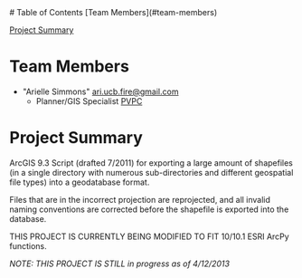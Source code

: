 
<html>
<head>
</head>
<body>
# Table of Contents
[Team Members](#team-members)

[Project Summary](#project-summary)

# <a name="team-members"></a>Team Members
* "Arielle Simmons" <ari.ucb.fire@gmail.com>
	- Planner/GIS Specialist 
	[PVPC](http://www.pvpc.org/ "PVPC")
	
# <a name="project-summary"></a>Project Summary

ArcGIS 9.3 Script (drafted 7/2011) for exporting a large amount of shapefiles (in a single directory with numerous sub-directories and different geospatial file types) into
a geodatabase format.

Files that are in the incorrect projection are reprojected, and all invalid naming conventions are
corrected before the shapefile is exported into the database.

THIS PROJECT IS CURRENTLY BEING MODIFIED TO FIT 10/10.1 ESRI ArcPy functions. 

*NOTE: THIS PROJECT IS STILL in progress as of 4/12/2013*
 
</body>
</html>